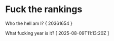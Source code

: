 # Fuck the rankings

Who the hell am I?
{ 20361654 }

What fucking year is it?
[ 2025-08-09T11:13:20Z ]
